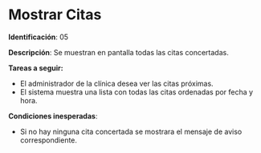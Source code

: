 # Mostrar Citas

**Identificación**: 05

**Descripción**: Se muestran en pantalla todas las citas concertadas.

**Tareas a seguir:**

* El administrador de la clínica desea ver las citas próximas.
* El sistema muestra una lista con todas las citas ordenadas por fecha y hora.


**Condiciones inesperadas**:
* Si no hay ninguna cita concertada se mostrara el mensaje de aviso correspondiente.

